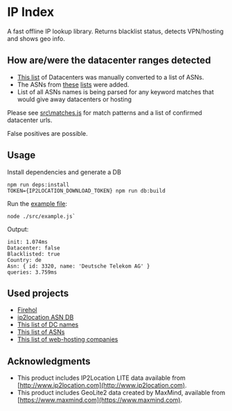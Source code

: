 # IP Index
A fast offline IP lookup library. Returns blacklist status, detects VPN/hosting and shows geo info.

## How are/were the datacenter ranges detected

* [This list](https://udger.com/resources/datacenter-list) of Datacenters was manually converted to a list of ASNs.
* The ASNs from [these](https://github.com/linuxclark/web-hosting-companies) [lists](https://github.com/brianhama/bad-asn-list) were added.
* List of all ASNs names is being parsed for any keyword matches that would give away datacenters or hosting

Please see [src\matches.js](src\matches.js) for match patterns and a list of confirmed datacenter urls.

False positives are possible.

## Usage

Install dependencies and generate a DB
```shell script
npm run deps:install
TOKEN={IP2LOCATION_DOWNLOAD_TOKEN} npm run db:build
```

Run the [example file](src/example.js):

```shell script
node ./src/example.js`
```

Output:
```
init: 1.074ms
Datacenter: false
Blacklisted: true
Country: de
Asn: { id: 3320, name: 'Deutsche Telekom AG' }
queries: 3.759ms
```

## Used projects

* [Firehol](https://github.com/firehol/blocklist-ipsets)
* [ip2location ASN DB](https://lite.ip2location.com/database/ip-asn)
* [This list of DC names](https://udger.com/resources/datacenter-list)
* [This list of ASNs](https://github.com/brianhama/bad-asn-list)
* [This list of web-hosting companies](https://github.com/linuxclark/web-hosting-companies)

## Acknowledgments
* This product includes IP2Location LITE data available from [http://www.ip2location.com](http://www.ip2location.com).
* This product includes GeoLite2 data created by MaxMind, available from [https://www.maxmind.com](https://www.maxmind.com).
